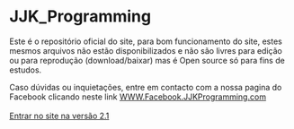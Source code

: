 # JJK_Programming
Este é o repositório oficial do site, para bom funcionamento do site, estes mesmos arquivos não estão disponibilizados e não são livres para edição ou para reprodução (download/baixar) mas é Open source só para fins de estudos.

Caso dúvidas ou inquietações, entre em contacto com a nossa pagina do Facebook clicando neste link <a href="https://www.facebook.com/profile.php?id=61562231754458">WWW.Facebook.JJKProgramming.com</a>
<br>
<br>
<a href="https://jjkoficial.github.io/JJK_Programming-3.0/inicio.html">Entrar no site na versão 2.1</a>
<b>

